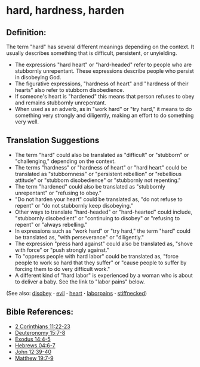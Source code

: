 # hard, hardness, harden #

## Definition: ##

The term "hard" has several different meanings depending on the context. It usually describes something that is difficult, persistent, or unyielding.

* The expressions "hard heart" or "hard-headed" refer to people who are stubbornly unrepentant. These expressions describe people who persist in disobeying God.
* The figurative expressions, "hardness of heart" and "hardness of their hearts" also refer to stubborn disobedience.
* If someone's heart is "hardened" this means that person refuses to obey and remains stubbornly unrepentant.
* When used as an adverb, as in "work hard" or "try hard," it means to do something very strongly and diligently, making an effort to do something very well.

## Translation Suggestions ##

* The term "hard" could also be translated as "difficult" or "stubborn" or "challenging," depending on the context.
* The terms "hardness" or "hardness of heart" or "hard heart" could be translated as "stubbornness" or "persistent rebellion" or "rebellious attitude" or "stubborn disobedience" or "stubbornly not repenting."
* The term "hardened" could also be translated as "stubbornly unrepentant" or "refusing to obey."
* "Do not harden your heart" could be translated as, "do not refuse to repent" or "do not stubbornly keep disobeying."
* Other ways to translate "hard-headed" or "hard-hearted" could include, "stubbornly disobedient" or "continuing to disobey" or "refusing to repent" or "always rebelling."
* In expressions such as "work hard" or "try hard," the term "hard" could be translated as, "with perseverance" or "diligently."
* The expression "press hard against" could also be translated as, "shove with force" or "push strongly against."
* To "oppress people with hard labor" could be translated as, "force people to work so hard that they suffer" or "cause people to suffer by forcing them to do very difficult work."
* A different kind of "hard labor" is experienced by a woman who is about to deliver a baby. See the link to "labor pains" below.

(See also: [disobey](../other/disobey.md) **·** [evil](../kt/evil.md) **·** [heart](../other/heart.md) **·** [laborpains](../other/laborpains.md) **·** [stiffnecked](../other/stiffnecked.md))

## Bible References: ##

* [2 Corinthians 11:22-23](https://door43.org/en/bible/notes/2co/11/22)
* [Deuteronomy 15:7-8](https://door43.org/en/bible/notes/deu/15/07)
* [Exodus 14:4-5](https://door43.org/en/bible/notes/exo/14/04)
* [Hebrews 04:6-7](https://door43.org/en/bible/notes/heb/04/06)
* [John 12:39-40](https://door43.org/en/bible/notes/jhn/12/39)
* [Matthew 19:7-9](https://door43.org/en/bible/notes/mat/19/07)

